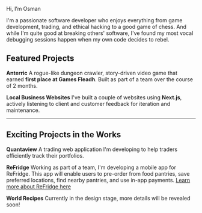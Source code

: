 Hi, I’m Osman

I'm a passionate software developer who enjoys everything from game development, trading, and ethical hacking to a good game of chess. And while I'm quite good at breaking others' software, I've found my most vocal debugging sessions happen when my own code decides to rebel.

## Featured Projects

**Anterric**
A rogue-like dungeon crawler, story-driven video game that earned **first place at Games Fleadh**. Built as part of a team over the course of 2 months.

**Local Business Websites**
I've built a couple of websites using **Next.js**, actively listening to client and customer feedback for iteration and maintenance.

---

## Exciting Projects in the Works

**Quantaview**
A trading web application I'm developing to help traders efficiently track their portfolios.

**ReFridge**
Working as part of a team, I'm developing a mobile app for ReFridge. This app will enable users to pre-order from food pantries, save preferred locations, find nearby pantries, and use in-app payments.
[Learn more about ReFridge here](https://www.refridge.ie/)

**World Recipes**
Currently in the design stage, more details will be revealed soon!
